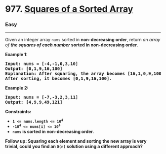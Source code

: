 # 977. [Squares of a Sorted Array](https://leetcode.com/problems/squares-of-a-sorted-array/description/)
<h3>Easy</h3><hr>

Given an integer array `nums` sorted in **non-decreasing order**, return <em>an array of <strong>the squares of each number</em> sorted in non-decreasing order.</em>

 

**Example 1:**

<pre><strong>Input:</strong> nums = [-4,-1,0,3,10]
<strong>Output:</strong> [0,1,9,16,100]
<strong>Explanation:</strong> After squaring, the array becomes [16,1,0,9,100].
After sorting, it becomes [0,1,9,16,100].</pre>
**Example 2:**

<pre><strong>Input:</strong> nums = [-7,-3,2,3,11]
<strong>Output:</strong> [4,9,9,49,121]</pre>
 

**Constraints:**

<ul>
<li><code>1 &lt;= nums.length &lt;= 10<sup>4</sup></code></li>
<li><code>-10<sup>4</sup> &lt;= nums[i] &lt;= 10<sup>4</sup></code></li>
<li><code>nums</code> is sorted in <strong>non-decreasing</strong> order.</li>
</ul> 

**Follow up:** Squaring each element and sorting the new array is very trivial, could you find an `O(n)` solution using a different approach?